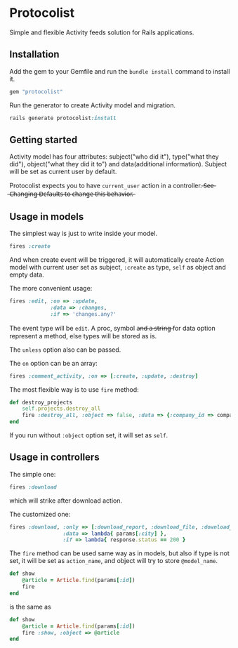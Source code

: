 Protocolist
===========

Simple and flexible Activity feeds solution for Rails applications.

Installation
------------

Add the gem to your Gemfile and run the `bundle install` command to install it.

```ruby
gem "protocolist"
```

Run the generator to create Activity model and migration.

```ruby
rails generate protocolist:install
```

Getting started
---------------

Activity model has four attributes: subject("who did it"), type("what
they did"), object("what they did it to") and data(additional information). Subject will be
set as current user by default.

Protocolist expects you to have `current_user` action in a controller.
̶S̶e̶e̶ ̶C̶h̶a̶n̶g̶i̶n̶g̶ ̶D̶e̶f̶a̶u̶l̶t̶s̶ ̶t̶o̶ ̶c̶h̶a̶n̶g̶e̶ ̶t̶h̶i̶s̶ ̶b̶e̶h̶a̶v̶i̶o̶r̶.̶

Usage in models
---------------

The simplest way is just to write inside your model.

```ruby
fires :create
```

And when create event will be triggered,  it will automatically create
Action model with current user set as subject, `:create` as type,
`self` as object and empty data.

The more convenient usage:

```ruby
fires :edit, :on => :update,
             :data => :changes,
             :if => 'changes.any?'
```

The event type will be `edit`. A proc, symbol a̶n̶d̶ ̶a̶ ̶s̶t̶r̶i̶n̶g̶ for data
option represent a method, else types will be stored as is.

The `unless` option also can be passed.

The `on` option can be an array:

```ruby
fires :comment_activity, :on => [:create, :update, :destroy]
```

The most flexible way is to use `fire` method:

```ruby
def destroy_projects
    self.projects.destroy_all
    fire :destroy_all, :object => false, :data => {:company_id => company_id}
end
```

If you run without `:object` option set, it will set as `self`.

Usage in controllers
--------------------

The simple one:

```ruby
fires :download
```

which will strike after download action.

The customized one:

```ruby
fires :download, :only => [:download_report, :download_file, :download_map],
                 :data => lambda{ params[:city] },
                 :if => lambda{ response.status == 200 }
```

The `fire` method can be used same way as in models, but also if type is not
set, it will be set as `action_name`, and object will try to store `@model_name`.

```ruby
def show
    @article = Article.find(params[:id])
    fire
end
```
is the same as

```ruby
def show
    @article = Article.find(params[:id])
    fire :show, :object => @article
end
```
